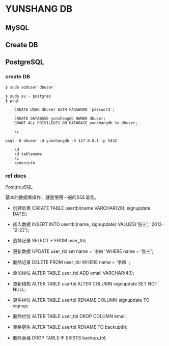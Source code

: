 YUNSHANG DB
===========

## MySQL

## Create DB
## PostgreSQL

### create DB
 
    $ sudo adduser dbuser

    $ sudo su - postgres
    $ psql

        CREATE USER dbuser WITH PASSWORD 'password';

        CREATE DATABASE yunshangdb OWNER dbuser;
        GRANT ALL PRIVILEGES ON DATABASE yunshangdb to dbuser;

        \c

    psql -U dbuser -d yunshangdb -h 127.0.0.1 -p 5432

        \d
        \d tablename
        \c
        \conninfo

### ref docs

[PostgresSQL][]

[PostgresSQL]: file:///home/itang/resources/postgres/PostgreSQL%E6%96%B0%E6%89%8B%E5%85%A5%E9%97%A8%20-%20%E9%98%AE%E4%B8%80%E5%B3%B0%E7%9A%84%E7%BD%91%E7%BB%9C%E6%97%A5%E5%BF%97.html "PostgresSQL"

基本的数据库操作，就是使用一般的SQL语言。

* 创建新表 
CREATE TABLE usertbl(name VARCHAR(20), signupdate DATE);

* 插入数据 
INSERT INTO usertbl(name, signupdate) VALUES('张三', '2013-12-22');

* 选择记录 
SELECT * FROM user_tbl;

* 更新数据 
UPDATE user_tbl set name = '李四' WHERE name = '张三';

* 删除记录 
DELETE FROM user_tbl WHERE name = '李四' ;

* 添加栏位 
ALTER TABLE user_tbl ADD email VARCHAR(40);

* 更新结构 
ALTER TABLE usertbl ALTER COLUMN signupdate SET NOT NULL;

* 更名栏位 
ALTER TABLE usertbl RENAME COLUMN signupdate TO signup;

* 删除栏位 
ALTER TABLE user_tbl DROP COLUMN email;

* 表格更名 
ALTER TABLE usertbl RENAME TO backuptbl;

* 删除表格 
DROP TABLE IF EXISTS backup_tbl;